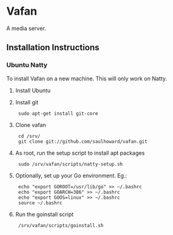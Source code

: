 Vafan
=====

A media server.

Installation Instructions 
-------------------------

### Ubuntu Natty

To install Vafan on a new machine. This will only work on Natty.

1. Install Ubuntu

2. Install git

        sudo apt-get install git-core

3. Clone vafan

        cd /srv/
        git clone git://github.com/saulhoward/vafan.git

4. As root, run the setup script to install apt packages

        sudo /srv/vafan/scripts/natty-setup.sh

5. Optionally, set up your Go environment. Eg.:

        echo "export GOROOT=/usr/lib/go" >> ~/.bashrc
        echo "export GOARCH=386" >> ~/.bashrc
        echo "export GOOS=linux" >> ~/.bashrc
        source ~/.bashrc

6. Run the goinstall script

        /srv/vafan/scripts/goinstall.sh
    

